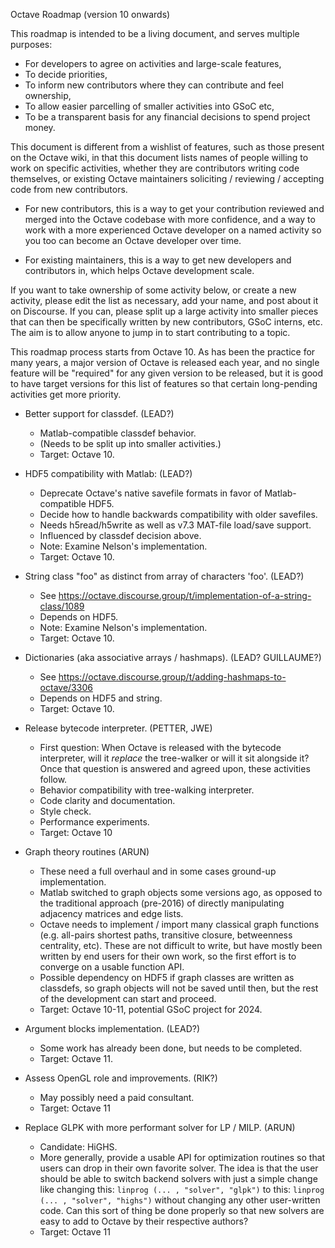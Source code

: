 Octave Roadmap (version 10 onwards)

This roadmap is intended to be a living document, and serves multiple purposes:
* For developers to agree on activities and large-scale features,
* To decide priorities,
* To inform new contributors where they can contribute and feel ownership,
* To allow easier parcelling of smaller activities into GSoC etc,
* To be a transparent basis for any financial decisions to spend project money.

This document is different from a wishlist of features, such as those
present on the Octave wiki, in that this document lists names of people
willing to work on specific activities, whether they are contributors writing code
themselves, or existing Octave maintainers soliciting / reviewing / accepting code
from new contributors.

* For new contributors, this is a way to get your contribution
reviewed and merged into the Octave codebase with more confidence, and a way
to work with a more experienced Octave developer on a named activity so you too
can become an Octave developer over time.

* For existing maintainers, this is a way to get new developers and
contributors in, which helps Octave development scale.

If you want to take ownership of some activity below, or create a new activity,
please edit the list as necessary, add your name, and post about it on Discourse.
If you can, please split up a large activity into smaller pieces that can then
be specifically written by new contributors, GSoC interns, etc. The aim is to
allow anyone to jump in to start contributing to a topic.

This roadmap process starts from Octave 10. As has been the practice for many
years, a major version of Octave is released each year, and no single feature
will be "required" for any given version to be released, but it is good to have
target versions for this list of features so that certain long-pending activities
get more priority.

- Better support for classdef. (LEAD?)
  - Matlab-compatible classdef behavior.
  - (Needs to be split up into smaller activities.)
  - Target: Octave 10.

- HDF5 compatibility with Matlab: (LEAD?)
  - Deprecate Octave's native savefile formats in favor of Matlab-compatible HDF5.
  - Decide how to handle backwards compatibility with older savefiles.
  - Needs h5read/h5write as well as v7.3 MAT-file load/save support.
  - Influenced by classdef decision above.
  - Note: Examine Nelson's implementation.
  - Target: Octave 10.

- String class "foo" as distinct from array of characters 'foo'. (LEAD?)
  - See https://octave.discourse.group/t/implementation-of-a-string-class/1089
  - Depends on HDF5. 
  - Note: Examine Nelson's implementation.
  - Target: Octave 10.

- Dictionaries (aka associative arrays / hashmaps).  (LEAD? GUILLAUME?)
  - See https://octave.discourse.group/t/adding-hashmaps-to-octave/3306
  - Depends on HDF5 and string.
  - Target: Octave 10.

- Release bytecode interpreter.  (PETTER, JWE)
  - First question: When Octave is released with the bytecode interpreter,
    will it *replace* the tree-walker or will it sit alongside it? Once that
    question is answered and agreed upon, these activities follow.
  - Behavior compatibility with tree-walking interpreter.
  - Code clarity and documentation.
  - Style check.
  - Performance experiments.
  - Target: Octave 10

- Graph theory routines (ARUN)
  - These need a full overhaul and in some cases ground-up implementation.
  - Matlab switched to graph objects some versions ago, as opposed to the
    traditional approach (pre-2016) of directly manipulating adjacency matrices
    and edge lists.
  - Octave needs to implement / import many classical graph functions
    (e.g. all-pairs shortest paths, transitive closure, betweenness centrality, etc).
    These are not difficult to write, but have mostly been written by end users
    for their own work, so the first effort is to converge on a usable function API.
  - Possible dependency on HDF5 if graph classes are written as classdefs,
    so graph objects will not be saved until then, but the rest of the
    development can start and proceed.
  - Target: Octave 10-11, potential GSoC project for 2024.

- Argument blocks implementation. (LEAD?)
  - Some work has already been done, but needs to be completed.
  - Target: Octave 11.

- Assess OpenGL role and improvements.  (RIK?)
  - May possibly need a paid consultant.
  - Target: Octave 11

- Replace GLPK with more performant solver for LP / MILP. (ARUN)
  - Candidate: HiGHS.
  - More generally, provide a usable API for optimization routines so that
    users can drop in their own favorite solver. The idea is that the user
    should be able to switch backend solvers with just a simple change
    like changing this:
    `linprog (... , "solver", "glpk")`
    to this:
    `linprog (... , "solver", "highs")`
    without changing any other user-written code. Can this sort of thing
    be done properly so that new solvers are easy to add to Octave by their
    respective authors?
  - Target: Octave 11
